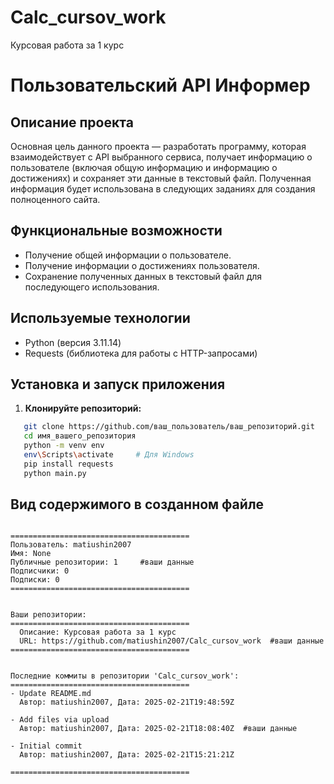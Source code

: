 # Calc_cursov_work
Курсовая работа за 1 курс
# Пользовательский API Информер
## Описание проекта
Основная цель данного проекта — разработать программу, которая взаимодействует с API выбранного сервиса, получает информацию о пользователе (включая общую информацию и информацию о достижениях) и сохраняет эти данные в текстовый файл. Полученная информация будет использована в следующих заданиях для создания полноценного сайта.
## Функциональные возможности
- Получение общей информации о пользователе.
- Получение информации о достижениях пользователя.
- Сохранение полученных данных в текстовый файл для последующего использования.
## Используемые технологии
- Python (версия 3.11.14)
- Requests (библиотека для работы с HTTP-запросами)
## Установка и запуск приложения
1. **Клонируйте репозиторий:**
```bash
   git clone https://github.com/ваш_пользователь/ваш_репозиторий.git
   cd имя_вашего_репозитория
   python -m venv env
   env\Scripts\activate     # Для Windows
   pip install requests
   python main.py
```
## Вид содержимого в созданном файле
```

========================================
Пользователь: matiushin2007
Имя: None
Публичные репозитории: 1     #ваши данные
Подписчики: 0
Подписки: 0
========================================


Ваши репозитории:
========================================
  Описание: Курсовая работа за 1 курс
  URL: https://github.com/matiushin2007/Calc_cursov_work  #ваши данные
========================================


Последние коммиты в репозитории 'Calc_cursov_work':
========================================
- Update README.md
  Автор: matiushin2007, Дата: 2025-02-21T19:48:59Z

- Add files via upload
  Автор: matiushin2007, Дата: 2025-02-21T18:08:40Z  #ваши данные

- Initial commit
  Автор: matiushin2007, Дата: 2025-02-21T15:21:21Z

========================================

```


